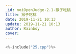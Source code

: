 ```yaml
---
_id: noiOpenJudge-2.1-猴子吃桃
title: 猴子吃桃
date: 2019-11-21 10:13
update: 2019-11-21 10:13
author: Rainboy
cover: 
---
```


```c
<%-include("25.cpp")%>
```
